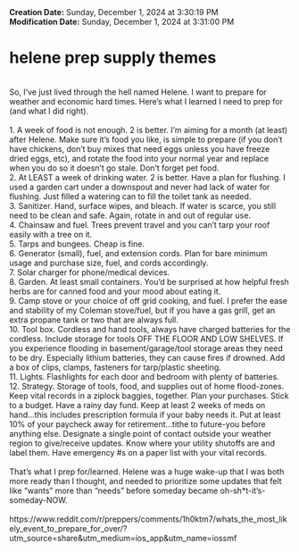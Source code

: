 <div><b>Creation Date:</b> Sunday, December 1, 2024 at 3:30:19 PM<br></div>
<div><b>Modification Date:</b> Sunday, December 1, 2024 at 3:31:00 PM<br></div>
<div><h1>helene prep supply themes</h1></div>
<div><br></div>
<div>So, I’ve just lived through the hell named Helene. I want to prepare for weather and economic hard times. Here’s what I learned I need to prep for (and what I did right).</div>
<div><br></div>
<div>1.	⁠A week of food is not enough. 2 is better. I’m aiming for a month (at least) after Helene. Make sure it’s food you like, is simple to prepare (if you don’t have chickens, don’t buy mixes that need eggs unless you have freeze dried eggs, etc), and rotate the food into your normal year and replace when you do so it doesn’t go stale. Don’t forget pet food.</div>
<div>2.	⁠At LEAST a week of drinking water. 2 is better. Have a plan for flushing. I used a garden cart under a downspout and never had lack of water for flushing. Just filled a watering can to fill the toilet tank as needed.</div>
<div>3.	⁠Sanitizer. Hand, surface wipes, and bleach. If water is scarce, you still need to be clean and safe. Again, rotate in and out of regular use.</div>
<div>4.	⁠Chainsaw and fuel. Trees prevent travel and you can’t tarp your roof easily with a tree on it.</div>
<div>5.	⁠Tarps and bungees. Cheap is fine.</div>
<div>6.	⁠Generator (small), fuel, and extension cords. Plan for bare minimum usage and purchase size, fuel, and cords accordingly.</div>
<div>7.	⁠Solar charger for phone/medical devices.</div>
<div>8.	⁠Garden. At least small containers. You’d be surprised at how helpful fresh herbs are for canned food and your mood about eating it.</div>
<div>9.	⁠Camp stove or your choice of off grid cooking, and fuel. I prefer the ease and stability of my Coleman stove/fuel, but if you have a gas grill, get an extra propane tank or two that are always full.</div>
<div>10.	⁠Tool box. Cordless and hand tools, always have charged batteries for the cordless. Include storage for tools OFF THE FLOOR AND LOW SHELVES. If you experience flooding in basement/garage/tool storage areas they need to be dry. Especially lithium batteries, they can cause fires if drowned. Add a box of clips, clamps, fasteners for tarp/plastic sheeting.</div>
<div>11.	⁠Lights. Flashlights for each door and bedroom with plenty of batteries.</div>
<div>12.	⁠Strategy. Storage of tools, food, and supplies out of home flood-zones. Keep vital records in a ziplock baggies, together. Plan your purchases. Stick to a budget. Have a rainy day fund. Keep at least 2 weeks of meds on hand…this includes prescription formula if your baby needs it. Put at least 10% of your paycheck away for retirement…tithe to future-you before anything else. Designate a single point of contact outside your weather region to give/receive updates. Know where your utility shutoffs are and label them. Have emergency #s on a paper list with your vital records.</div>
<div><br></div>
<div>That’s what I prep for/learned. Helene was a huge wake-up that I was both more ready than I thought, and needed to prioritize some updates that felt like “wants” more than “needs” before someday became oh-sh*t-it’s-someday-NOW.</div>
<div><br></div>
<div>https://www.reddit.com/r/preppers/comments/1h0ktm7/whats_the_most_likely_event_to_prepare_for_over/?utm_source=share&amputm_medium=ios_app&amputm_name=iossmf</div>

